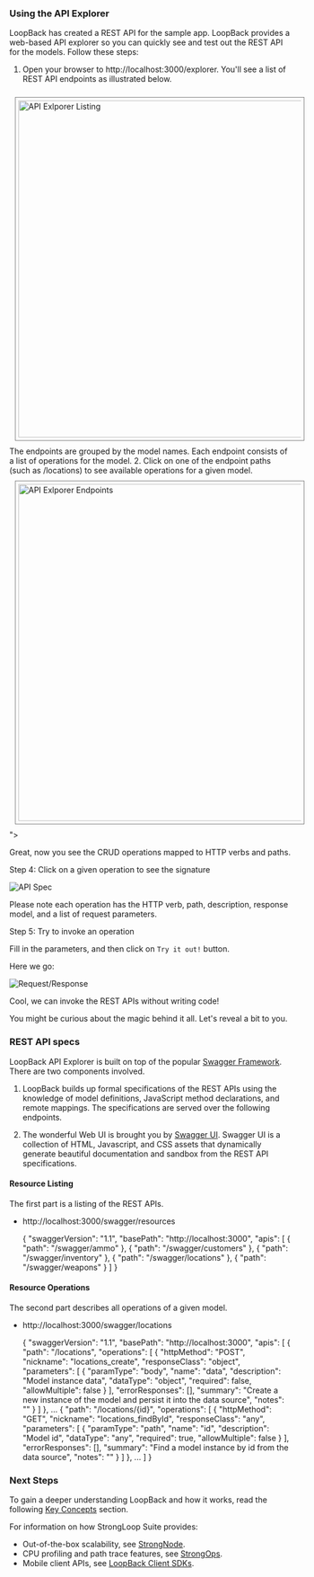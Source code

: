 ### Using the API Explorer

LoopBack has created a REST API for the sample app. LoopBack provides a web-based
API explorer so you can quickly see and test out the REST API for the models.
Follow these steps:

1. Open your browser to http://localhost:3000/explorer. You'll see a list of REST API endpoints as illustrated below.
<img src="/loopback/assets/explorer-listing.png" alt="API Exlporer Listing" width="600" style="border: 1px solid gray; padding: 5px; margin: 10px;">
The endpoints are grouped by the model names. Each endpoint consists of a list
of operations for the model.
2. Click on one of the endpoint paths (such as /locations) to see available
operations for a given model.
<img src="/loopback/assets/explorer-endpoint.png" alt="API Exlporer Endpoints" width="600" style="border: 1px solid gray; padding: 5px; margin: 10px;">">

Great, now you see the CRUD operations mapped to HTTP verbs and paths.

Step 4: Click on a given operation to see the signature

![API Spec](assets/explorer-api.png)

Please note each operation has the HTTP verb, path, description, response model,
and a list of request parameters.

Step 5: Try to invoke an operation

Fill in the parameters, and then click on `Try it out!` button.

Here we go:

![Request/Response](assets/explorer-req-res.png)

Cool, we can invoke the REST APIs without writing code!

You might be curious about the magic behind it all. Let's reveal a bit to you.

### REST API specs

LoopBack API Explorer is built on top of the popular
[Swagger Framework](https://github.com/wordnik/swagger-core/wiki). There are two
components involved.

1. LoopBack builds up formal specifications of the REST APIs using the knowledge of
model definitions, JavaScript method declarations, and remote mappings. The
specifications are served over the following endpoints.

2. The wonderful Web UI is brought you by [Swagger UI](https://github.com/strongloop/swagger-ui).
Swagger UI is a collection of HTML, Javascript, and CSS assets that dynamically
generate beautiful documentation and sandbox from the REST API specifications.

#### Resource Listing
The first part is a listing of the REST APIs.

- http://localhost:3000/swagger/resources


    {
      "swaggerVersion": "1.1",
      "basePath": "http://localhost:3000",
      "apis": [
        {
          "path": "/swagger/ammo"
        },
        {
          "path": "/swagger/customers"
        },
        {
          "path": "/swagger/inventory"
        },
        {
          "path": "/swagger/locations"
        },
        {
          "path": "/swagger/weapons"
        }
      ]
    }

#### Resource Operations
The second part describes all operations of a given model.

- http://localhost:3000/swagger/locations


    {
      "swaggerVersion": "1.1",
      "basePath": "http://localhost:3000",
      "apis": [
        {
          "path": "/locations",
          "operations": [
            {
              "httpMethod": "POST",
              "nickname": "locations_create",
              "responseClass": "object",
              "parameters": [
                {
                  "paramType": "body",
                  "name": "data",
                  "description": "Model instance data",
                  "dataType": "object",
                  "required": false,
                  "allowMultiple": false
                }
              ],
              "errorResponses": [],
              "summary": "Create a new instance of the model and persist it into the data source",
              "notes": ""
            }
          ]
        },
        ...
        {
          "path": "/locations/{id}",
          "operations": [
            {
              "httpMethod": "GET",
              "nickname": "locations_findById",
              "responseClass": "any",
              "parameters": [
                {
                  "paramType": "path",
                  "name": "id",
                  "description": "Model id",
                  "dataType": "any",
                  "required": true,
                  "allowMultiple": false
                }
              ],
              "errorResponses": [],
              "summary": "Find a model instance by id from the data source",
              "notes": ""
            }
          ]
        },
        ...
      ]
    }

<h3>Next Steps</h3>

To gain a deeper understanding LoopBack and how it works, read the following [Key Concepts](#key-concepts) section.

For information on how StrongLoop Suite provides:

 - Out-of-the-box scalability, see
 [StrongNode](http://docs.strongloop.com/strongnode#quick-start).
 - CPU profiling and path trace features, see
 [StrongOps](http://docs.strongloop.com/strongops#quick-start).
 - Mobile client APIs, see [LoopBack Client SDKs](http://docs.strongloop.com/loopback-clients/).

